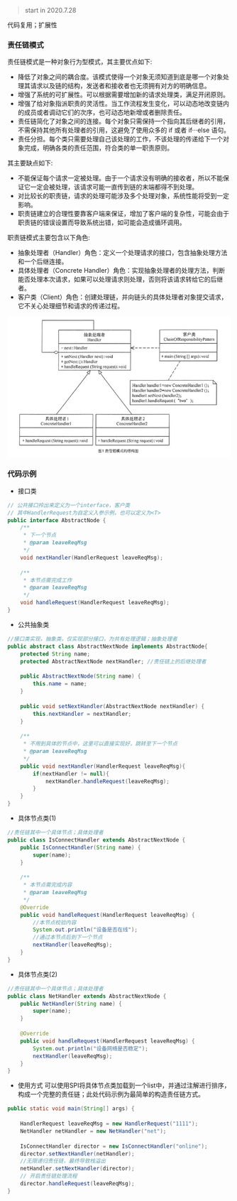  > start in 2020.7.28
 
 代码复用；扩展性


 ### 责任链模式

责任链模式是一种对象行为型模式，其主要优点如下:
* 降低了对象之间的耦合度。该模式使得一个对象无须知道到底是哪一个对象处理其请求以及链的结构，发送者和接收者也无须拥有对方的明确信息。
* 增强了系统的可扩展性。可以根据需要增加新的请求处理类，满足开闭原则。
* 增强了给对象指派职责的灵活性。当工作流程发生变化，可以动态地改变链内的成员或者调动它们的次序，也可动态地新增或者删除责任。
* 责任链简化了对象之间的连接。每个对象只需保持一个指向其后继者的引用，不需保持其他所有处理者的引用，这避免了使用众多的 if 或者 if···else 语句。
* 责任分担。每个类只需要处理自己该处理的工作，不该处理的传递给下一个对象完成，明确各类的责任范围，符合类的单一职责原则。

其主要缺点如下:
* 不能保证每个请求一定被处理。由于一个请求没有明确的接收者，所以不能保证它一定会被处理，该请求可能一直传到链的末端都得不到处理。
* 对比较长的职责链，请求的处理可能涉及多个处理对象，系统性能将受到一定影响。
* 职责链建立的合理性要靠客户端来保证，增加了客户端的复杂性，可能会由于职责链的错误设置而导致系统出错，如可能会造成循环调用。

职责链模式主要包含以下角色:

* 抽象处理者（Handler）角色：定义一个处理请求的接口，包含抽象处理方法和一个后继连接。
* 具体处理者（Concrete Handler）角色：实现抽象处理者的处理方法，判断能否处理本次请求，如果可以处理请求则处理，否则将该请求转给它的后继者。
* 客户类（Client）角色：创建处理链，并向链头的具体处理者对象提交请求，它不关心处理细节和请求的传递过程。
  
[picture]:https://github.com/Consck/gitbook/raw/master/picture/%E8%B4%A3%E4%BB%BB%E9%93%BE%E7%BB%93%E6%9E%84%E5%9B%BE.jpg

![picture]
### 代码示例
- 接口类
```java
// 公共接口拎出来定义为一个interface，客户类
// 其中HandlerRequest为自定义入参示例，也可以定义为<T>
public interface AbstractNode {
    /**
     * 下一个节点
     * @param leaveReqMsg
     */
    void nextHandler(HandlerRequest leaveReqMsg);

    /**
     * 本节点需完成工作
     * @param leaveReqMsg
     */
    void handleRequest(HandlerRequest leaveReqMsg);
}
```
- 公共抽象类
```java
//接口类实现，抽象类，仅实现部分接口，为共有处理逻辑；抽象处理者
public abstract class AbstractNextNode implements AbstractNode{
    protected String name;
    protected AbstractNextNode nextHandler; //责任链上的后继处理者

    public AbstractNextNode(String name) {
        this.name = name;
    }

    public void setNextHandler(AbstractNextNode nextHandler) {
        this.nextHandler = nextHandler;
    }

    /**
     * 不用到具体的节点中，这里可以直接实现好，跳转至下一个节点
     * @param leaveReqMsg
     */
    public void nextHandler(HandlerRequest leaveReqMsg){
        if(nextHandler != null){
            nextHandler.handleRequest(leaveReqMsg);
        }
    }
}
```
- 具体节点类(1)
```Java
//责任链其中一个具体节点；具体处理者
public class IsConnectHandler extends AbstractNextNode {
    public IsConnectHandler(String name) {
        super(name);
    }

    /**
     * 本节点需完成内容
     * @param leaveReqMsg
     */
    @Override
    public void handleRequest(HandlerRequest leaveReqMsg) {
        //本节点校验内容
        System.out.println("设备是否在线");
        //通过本节点后到下一个节点
        nextHandler(leaveReqMsg);
    }
}
```
- 具体节点类(2)
```Java
//责任链其中一个具体节点；具体处理者
public class NetHandler extends AbstractNextNode {
    public NetHandler(String name) {
        super(name);
    }

    @Override
    public void handleRequest(HandlerRequest leaveReqMsg) {
        System.out.println("设备网络是否稳定");
        nextHandler(leaveReqMsg);
    }
}
```
- 使用方式
可以使用SPI将具体节点类加载到一个list中，并通过注解进行排序，构成一个完整的责任链；此处代码示例为最简单的构造责任链方式。
```Java
public static void main(String[] args) {
    
    HandlerRequest leaveReqMsg = new HandlerRequest("1111");
    NetHandler netHandler = new NetHandler("net");
    
    IsConnectHandler director = new IsConnectHandler("online");
    director.setNextHandler(netHandler);
    //无限递归责任链，最终导致栈溢出
    netHandler.setNextHandler(director);
    // 开启责任链处理流程
    director.handleRequest(leaveReqMsg);
}
```